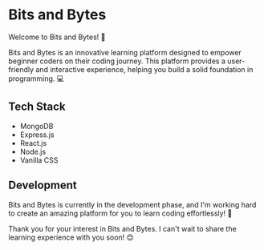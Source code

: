 # Bits and Bytes

Welcome to Bits and Bytes! 🌟

Bits and Bytes is an innovative learning platform designed to empower beginner coders on their coding journey. This platform provides a user-friendly and interactive experience, helping you build a solid foundation in programming. 💻

## Tech Stack

- MongoDB
- Express.js
- React.js
- Node.js
- Vanilla CSS

## Development

Bits and Bytes is currently in the development phase, and I'm working hard to create an amazing platform for you to learn coding effortlessly! 🚀

Thank you for your interest in Bits and Bytes. I can't wait to share the learning experience with you soon! 😊
